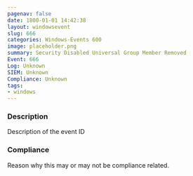 ```yaml
---
pagenav: false
date: 1800-01-01 14:42:38
layout: windowsevent
slug: 666
categories: Windows-Events 600
image: placeholder.png
summary: Security Disabled Universal Group Member Removed
Event: 666
Log: Unknown
SIEM: Unknown
Compliance: Unknown
tags:
- windows
---
```


### Description

Description of the event ID

### Compliance

Reason why this may or may not be compliance related.
